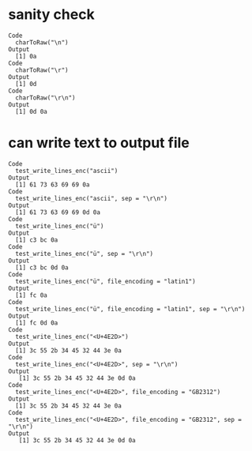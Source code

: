 # sanity check

    Code
      charToRaw("\n")
    Output
      [1] 0a
    Code
      charToRaw("\r")
    Output
      [1] 0d
    Code
      charToRaw("\r\n")
    Output
      [1] 0d 0a

# can write text to output file

    Code
      test_write_lines_enc("ascii")
    Output
      [1] 61 73 63 69 69 0a
    Code
      test_write_lines_enc("ascii", sep = "\r\n")
    Output
      [1] 61 73 63 69 69 0d 0a
    Code
      test_write_lines_enc("ü")
    Output
      [1] c3 bc 0a
    Code
      test_write_lines_enc("ü", sep = "\r\n")
    Output
      [1] c3 bc 0d 0a
    Code
      test_write_lines_enc("ü", file_encoding = "latin1")
    Output
      [1] fc 0a
    Code
      test_write_lines_enc("ü", file_encoding = "latin1", sep = "\r\n")
    Output
      [1] fc 0d 0a
    Code
      test_write_lines_enc("<U+4E2D>")
    Output
      [1] 3c 55 2b 34 45 32 44 3e 0a
    Code
      test_write_lines_enc("<U+4E2D>", sep = "\r\n")
    Output
       [1] 3c 55 2b 34 45 32 44 3e 0d 0a
    Code
      test_write_lines_enc("<U+4E2D>", file_encoding = "GB2312")
    Output
      [1] 3c 55 2b 34 45 32 44 3e 0a
    Code
      test_write_lines_enc("<U+4E2D>", file_encoding = "GB2312", sep = "\r\n")
    Output
       [1] 3c 55 2b 34 45 32 44 3e 0d 0a

